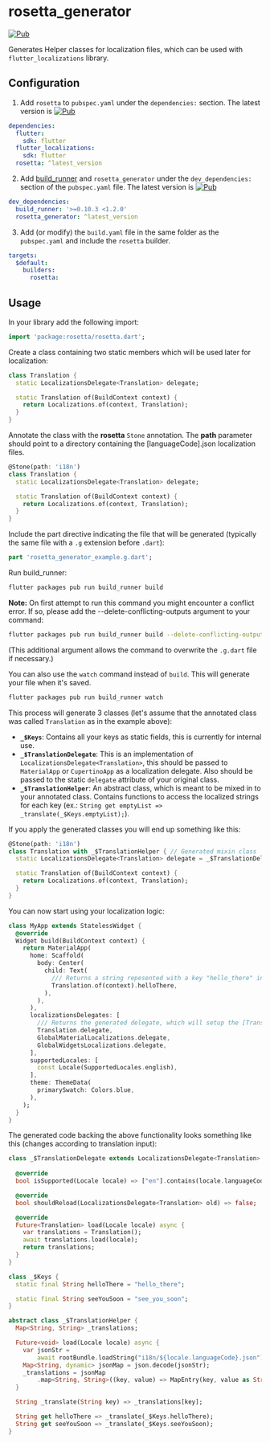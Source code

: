 # rosetta_generator

[![Pub](https://img.shields.io/pub/v/rosetta_generator.svg)](https://pub.dartlang.org/packages/rosetta_generator)

Generates Helper classes for localization files, which can be used with `flutter_localizations` library. 

## Configuration

1. Add `rosetta` to `pubspec.yaml` under the `dependencies:` section.
The latest version is [![Pub](https://img.shields.io/pub/v/rosetta.svg)](https://pub.dartlang.org/packages/rosetta)

```yaml
dependencies:
  flutter:
    sdk: flutter
  flutter_localizations:
    sdk: flutter
  rosetta: ^latest_version
```

2. Add [build_runner](https://github.com/dart-lang/build/tree/master/build_runner) and `rosetta_generator` under the `dev_dependencies:` section of the `pubspec.yaml` file.
The latest version is [![Pub](https://img.shields.io/pub/v/rosetta_generator.svg)](https://pub.dartlang.org/packages/rosetta_generator)

```yaml
dev_dependencies:  
  build_runner: '>=0.10.3 <1.2.0'
  rosetta_generator: ^latest_version
```

3. Add (or modify) the `build.yaml` file in the same folder as the `pubspec.yaml` and include the `rosetta` builder.

```yaml
targets:
  $default:
    builders:
      rosetta:
```

## Usage

In your library add the following import:

```dart
import 'package:rosetta/rosetta.dart';
```

Create a class containing two static members which will be used later for localization:

```dart
class Translation {
  static LocalizationsDelegate<Translation> delegate;

  static Translation of(BuildContext context) {
    return Localizations.of(context, Translation);
  }
}
```

Annotate the class with the **rosetta** `Stone` annotation. The **path** parameter should point to a directory containing the [languageCode].json localization files. 

```dart
@Stone(path: 'i18n')
class Translation {
  static LocalizationsDelegate<Translation> delegate;

  static Translation of(BuildContext context) {
    return Localizations.of(context, Translation);
  }
}
```

Include the part directive indicating the file that will be generated (typically the same file with a `.g` extension before `.dart`):

```dart
part 'rosetta_generator_example.g.dart';
```

Run build_runner:

```bash
flutter packages pub run build_runner build
```

**Note:** On first attempt to run this command you might encounter a conflict error. If so, please add the --delete-conflicting-outputs argument to your command:

```bash
flutter packages pub run build_runner build --delete-conflicting-outputs
```
(This additional argument allows the command to overwrite the `.g.dart` file if necessary.)

You can also use the `watch` command instead of `build`. This will generate your file when it's saved.

```bash
flutter packages pub run build_runner watch
```

This process will generate 3 classes (let's assume that the annotated class was called `Translation` as in the example above):
* **`_$Keys`**: Contains all your keys as static fields, this is currently for internal use.
* **`_$TranslationDelegate`**: This is an implementation of `LocalizationsDelegate<Translation>`, this should be passed to `MaterialApp` or `CupertinoApp` as a localization delegate. Also should be passed to the static `delegate` attribute of your original class.
* **`_$TranslationHelper`**: An abstract class, which is meant to be mixed in to your annotated class. Contains functions to access the localized strings for each key (ex.: `String get emptyList => _translate(_$Keys.emptyList);`). 

If you apply the generated classes you will end up something like this:

```dart
@Stone(path: 'i18n')
class Translation with _$TranslationHelper { // Generated mixin class
  static LocalizationsDelegate<Translation> delegate = _$TranslationDelegate(); // Generated delegate

  static Translation of(BuildContext context) {
    return Localizations.of(context, Translation);
  }
}
```

You can now start using your localization logic:

```dart
class MyApp extends StatelessWidget {
  @override
  Widget build(BuildContext context) {
    return MaterialApp(
      home: Scaffold(
        body: Center(
          child: Text(
          	/// Returns a string repesented with a key "hello_there" in the localization files.
            Translation.of(context).helloThere,
          ),
        ),
      ),
      localizationsDelegates: [
      	/// Returns the generated delegate, which will setup the [Translation] instances.
        Translation.delegate,
        GlobalMaterialLocalizations.delegate,
        GlobalWidgetsLocalizations.delegate,
      ],
      supportedLocales: [
        const Locale(SupportedLocales.english),
      ],
      theme: ThemeData(
        primarySwatch: Colors.blue,
      ),
    );
  }
}
```

The generated code backing the above functionality looks something like this (changes according to translation input):
```dart
class _$TranslationDelegate extends LocalizationsDelegate<Translation> {
  
  @override
  bool isSupported(Locale locale) => ["en"].contains(locale.languageCode);

  @override
  bool shouldReload(LocalizationsDelegate<Translation> old) => false;

  @override
  Future<Translation> load(Locale locale) async {
    var translations = Translation();
    await translations.load(locale);
    return translations;
  }
}

class _$Keys {
  static final String helloThere = "hello_there";

  static final String seeYouSoon = "see_you_soon";
}

abstract class _$TranslationHelper {
  Map<String, String> _translations;

  Future<void> load(Locale locale) async {
    var jsonStr =
        await rootBundle.loadString("i18n/${locale.languageCode}.json");
    Map<String, dynamic> jsonMap = json.decode(jsonStr);
    _translations = jsonMap
        .map<String, String>((key, value) => MapEntry(key, value as String));
  }

  String _translate(String key) => _translations[key];

  String get helloThere => _translate(_$Keys.helloThere);
  String get seeYouSoon => _translate(_$Keys.seeYouSoon);
}
```
